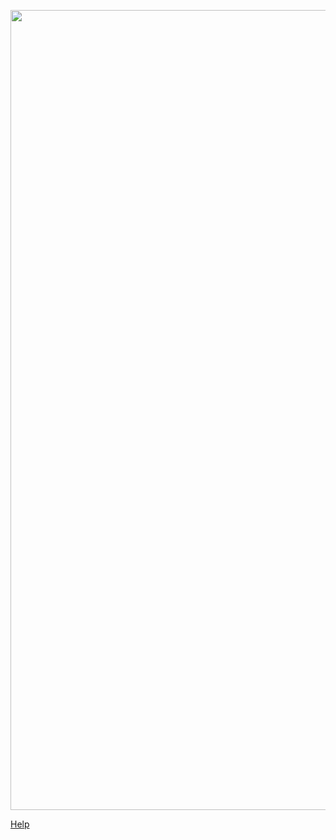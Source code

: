 <p align="center">
  <img width="1280" src="https://sujanduttamishra.github.io/AddressablesManager/Images/logo.png" alt="logo">  
</p>

[Help](https://sujanduttamishra.github.io/AddressablesManager/)
